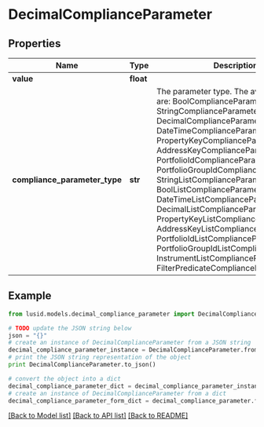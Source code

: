 # DecimalComplianceParameter


## Properties
Name | Type | Description | Notes
------------ | ------------- | ------------- | -------------
**value** | **float** |  | 
**compliance_parameter_type** | **str** | The parameter type. The available values are: BoolComplianceParameter, StringComplianceParameter, DecimalComplianceParameter, DateTimeComplianceParameter, PropertyKeyComplianceParameter, AddressKeyComplianceParameter, PortfolioIdComplianceParameter, PortfolioGroupIdComplianceParameter, StringListComplianceParameter, BoolListComplianceParameter, DateTimeListComplianceParameter, DecimalListComplianceParameter, PropertyKeyListComplianceParameter, AddressKeyListComplianceParameter, PortfolioIdListComplianceParameter, PortfolioGroupIdListComplianceParameter, InstrumentListComplianceParameter, FilterPredicateComplianceParameter | 

## Example

```python
from lusid.models.decimal_compliance_parameter import DecimalComplianceParameter

# TODO update the JSON string below
json = "{}"
# create an instance of DecimalComplianceParameter from a JSON string
decimal_compliance_parameter_instance = DecimalComplianceParameter.from_json(json)
# print the JSON string representation of the object
print DecimalComplianceParameter.to_json()

# convert the object into a dict
decimal_compliance_parameter_dict = decimal_compliance_parameter_instance.to_dict()
# create an instance of DecimalComplianceParameter from a dict
decimal_compliance_parameter_form_dict = decimal_compliance_parameter.from_dict(decimal_compliance_parameter_dict)
```
[[Back to Model list]](../README.md#documentation-for-models) [[Back to API list]](../README.md#documentation-for-api-endpoints) [[Back to README]](../README.md)


